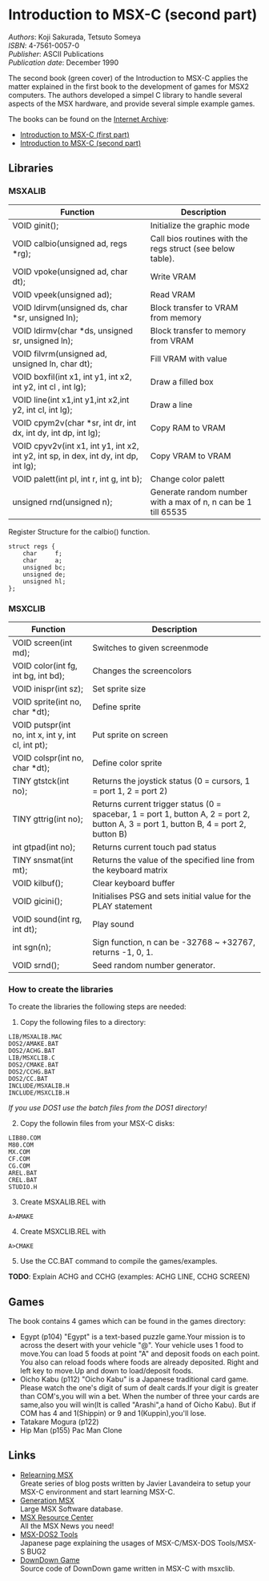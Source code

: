 # Introduction to MSX-C (second part)

*Authors*: Koji Sakurada, Tetsuto Someya  
*ISBN*: 4-7561-0057-0  
*Publisher*: ASCII Publications  
*Publication date*: December 1990  


The second book (green cover) of the Introduction to MSX-C applies the matter explained in the first book to the development of games for MSX2 computers. The authors developed a simpel C library to handle several aspects of the MSX hardware, and provide several simple example games.

The books can be found on the [Internet Archive](https://archive.org/details/texts):
* [Introduction to MSX-C (first part)](https://archive.org/details/MSX-CJoukan)
* [Introduction to MSX-C (second part)](https://archive.org/details/MSX-CGekan)


## Libraries

### MSXALIB
| Function | Description |
| ------------ | ------------ |
| VOID ginit(); | Initialize the graphic mode |
| VOID calbio(unsigned ad, regs *rg); | Call bios routines with the regs struct (see below table). |
| VOID vpoke(unsigned ad, char dt); | Write VRAM |
| VOID vpeek(unsigned ad); | Read VRAM |
| VOID ldirvm(unsigned ds, char *sr, unsigned ln); | Block transfer to VRAM from memory |
| VOID ldirmv(char *ds, unsigned sr, unsigned ln); | Block transfer to memory from VRAM |
| VOID filvrm(unsigned ad, unsigned ln, char dt); | Fill VRAM with value |
| VOID boxfil(int x1, int y1, int x2, int y2, int cl , int lg); | Draw a filled box |
| VOID line(int x1,int y1,int x2,int y2, int cl, int lg); | Draw a line |
| VOID cpym2v(char *sr, int dr, int dx, int dy, int dp, int lg); | Copy RAM to VRAM |
| VOID cpyv2v(int x1, int y1, int x2, int y2, int sp, in dex, int dy, int dp, int lg); | Copy VRAM to VRAM |
| VOID palett(int pl, int r, int g, int b);| Change color palett |
| unsigned rnd(unsigned n);| Generate random number with a max of n, n can be 1 till 65535 |

Register Structure for the calbio() function.

```
struct regs {
    char     f;
    char     a;
    unsigned bc;
    unsigned de;
    unsigned hl;
};
```

### MSXCLIB

| Function | Description |
| ------------ | ------------ |
| VOID screen(int md); | Switches to given screenmode |
| VOID color(int fg, int bg, int bd); | Changes the screencolors |
| VOID inispr(int sz); | Set sprite size |
| VOID sprite(int no, char *dt); | Define sprite |
| VOID putspr(int no, int x, int y, int cl, int pt); | Put sprite on screen |
| VOID colspr(int no, char *dt); | Define color sprite |
| TINY gtstck(int no); | Returns the joystick status (0 = cursors, 1 = port 1, 2 = port 2) |
| TINY gttrig(int no); | Returns current trigger status (0 = spacebar, 1 = port 1, button A, 2 = port 2, button A, 3 = port 1, button B, 4 = port 2, button B)|
| int  gtpad(int no); | Returns current touch pad status |
| TINY snsmat(int mt); | Returns the value of the specified line from the keyboard matrix |
| VOID kilbuf(); | Clear keyboard buffer |
| VOID gicini(); | Initialises PSG and sets initial value for the PLAY statement |
| VOID sound(int rg, int dt); | Play sound|
| int  sgn(n); | Sign function, n can be -32768 ~ +32767, returns -1, 0, 1. |
| VOID srnd(); | Seed random number generator. |

### How to create the libraries
To create the libraries the following steps are needed:  

1. Copy the following files to a directory:  
```
LIB/MSXALIB.MAC
DOS2/AMAKE.BAT
DOS2/ACHG.BAT
LIB/MSXCLIB.C
DOS2/CMAKE.BAT
DOS2/CCHG.BAT
DOS2/CC.BAT
INCLUDE/MSXALIB.H
INCLUDE/MSXCLIB.H
```  
*If you use DOS1 use the batch files from the DOS1 directory!*

2. Copy the followin files from your MSX-C disks:  
```
LIB80.COM
M80.COM
MX.COM
CF.COM
CG.COM
AREL.BAT
CREL.BAT
STUDIO.H
```
3. Create MSXALIB.REL with
```
A>AMAKE
```
4. Create MSXCLIB.REL with 
```
A>CMAKE
```

5. Use the CC.BAT command to compile the games/examples.


**TODO**: Explain ACHG and CCHG (examples: ACHG LINE, CCHG SCREEN)


## Games
The book contains 4 games which can be found in the games directory:

* Egypt (p104)
"Egypt" is a text-based puzzle game.Your mission is to across the desert with your vehicle "@". 
Your vehicle uses 1 food to move.You can load 5 foods at point "A" and deposit foods on each point. 
You also can reload foods where foods are already deposited. 
Right and left key to move.Up and down to load/deposit foods. 
* Oicho Kabu (p112)
"Oicho Kabu" is a Japanese traditional card game. 
Please watch the one's digit of sum of dealt cards.If your digit is greater than COM's,you will win a bet. 
When the number of three your cards are same,also you will win(It is called "Arashi",a hand of Oicho Kabu). 
But if COM has 4 and 1(Shippin) or 9 and 1(Kuppin),you'll lose. 
* Tatakare Mogura (p122)
* Hip Man (p155)
Pac Man Clone

## Links
* [Relearning MSX](http://www.lavandeira.net/relearning-msx/)  
Greate series of blog posts written by Javier Lavandeira to setup your MSX-C environment and start learning MSX-C.
* [Generation MSX](http://www.generation-msx.nl)  
Large MSX Software database.
* [MSX Resource Center](http://www.msx.org)  
All the MSX News you need!
* [MSX-DOS2 Tools](http://www.geocities.jp/fullmsx2/u-yan/msxdos-tools.html)  
Japanese page explaining the usages of MSX-C/MSX-DOS Tools/MSX-S BUG2
* [DownDown Game](http://fukenko.hatenablog.com/entry/2014/09/11/073327)  
Source code of DownDown game written in MSX-C with msxclib.
